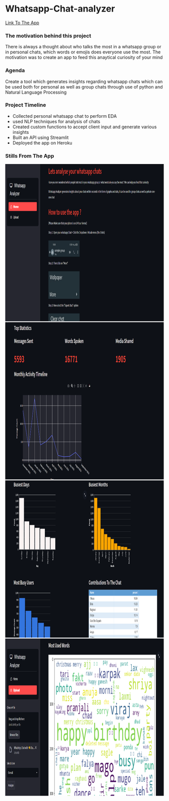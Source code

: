 # Whatsapp-Chat-analyzer

[Link To The App](https://whatsapp-chat-analyzer2022.herokuapp.com/)

### The motivation behind this project
There is always a thought about who talks the most in a whatsapp group or in personal chats, which words or emojis does everyone use the most. The motivation was to create an app to feed this anaytical curiosity of your mind
 


### Agenda 
Create a tool which generates insights regarding whatsapp chats which can be used both for personal as well as group chats through use of python and Natural Language Processing


### Project Timeline

* Collected personal whatsapp chat to perform EDA
* used NLP techniques for analysis of chats 
* Created custom functions to accept client input and generate various insights
* Built an API using Streamlit
* Deployed the app on Heroku


### Stills From The App 

<img src="https://github.com/VirajBhatPrabhu/Whatsapp-Chat-analyzer/blob/main/Screenshot%20(40).png" alt="img1" style="width:700px;height:500px;">
<img src="https://github.com/VirajBhatPrabhu/Whatsapp-Chat-analyzer/blob/main/Screenshot%20(35).png" alt="img1" style="width:700px;height:500px;">
<img src="https://github.com/VirajBhatPrabhu/Whatsapp-Chat-analyzer/blob/main/Screenshot%20(37).png" alt="img1" style="width:700px;height:500px;">
<img src="https://github.com/VirajBhatPrabhu/Whatsapp-Chat-analyzer/blob/main/Screenshot%20(38).png" alt="img1" style="width:700px;height:500px;">
